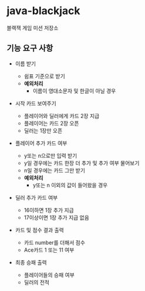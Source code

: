 # java-blackjack
블랙잭 게임 미션 저장소

## 기능 요구 사항

- 이름 받기
    - 쉼표 기준으로 받기
    - **예외처리**
        - 이름이 영대소문자 및 한글이 아닐 경우
        
- 시작 카드 보여주기
    - 플레이어와 딜러에게 카드 2장 지급
    - 플레이어는 카드 2장 오픈
    - 딜러는 1장만 오픈
    
- 플레이어 추가 카드 여부
    - y또는 n으로만 입력 받기
    - y일 경우에는 카드 한장 더 추가 및 추가 여부 물어보기
    - n일 경우에는 카드 그만 받기
    - **예외처리**
        - y또는 n 이외의 값이 들어왔을 경우

- 딜러 추가 카드 여부 
    - 16이하면 1장 추가 지급
    - 17이상이면 1장 추가 지급 없음
    
- 카드 및 점수 결과 출력
    - 카드 number를 더해서 점수
    - Ace카드 1 또는 11 여부

- 최종 승패 출력
    - 플레이어들의 승패 여부
    - 딜러의 전적